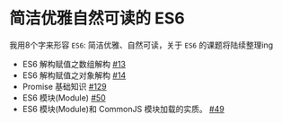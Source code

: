 # 简洁优雅自然可读的 ES6
我用8个字来形容 `ES6`: 简洁优雅、自然可读，关于 `ES6` 的课题将陆续整理ing

- ES6 解构赋值之数组解构 [#13](https://github.com/felix-cao/Blog/issues/13)
- ES6 解构赋值之对象解构 [#14](https://github.com/felix-cao/Blog/issues/14)
- Promise 基础知识 [#129](https://github.com/felix-cao/Blog/issues/129)
- ES6 模块(Module) [#50](https://github.com/felix-cao/Blog/issues/50)
- ES6 模块(Module)和 CommonJS 模块加载的实质。 [#49](https://github.com/felix-cao/Blog/issues/49)
